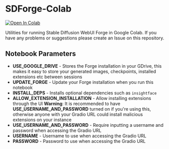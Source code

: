 # SDForge-Colab
<a target="_blank" href="https://colab.research.google.com/github/RedDeltas/SDForge-Colab/blob/main/RedDeltasSDForge.ipynb">
  <img src="https://colab.research.google.com/assets/colab-badge.svg" alt="Open In Colab"/>
</a>

Utilities for running Stable Diffusion WebUI Forge in Google Colab. If you have any problems or suggestions please create an Issue on this repository.

## Notebook Parameters
*   **USE_GOOGLE_DRIVE** - Stores the Forge installation in your GDrive, this makes it easy to store your generated images, checkpoints, installed extensions etc between sessions
*   **UPDATE_FORGE** - Update your Forge installation when you run this notebook
*   **INSTALL_DEPS** - Installs optional dependencies such as `insightface`
*   **ALLOW_EXTENSION_INSTALLATION** - Allow installing extensions through the UI **Warning**: It is recommended to have **USE_USERNAME_AND_PASSWORD** turned on if you're using this, otherwise anyone with your Gradio URL could install malicious extensions on your instance
*   **USE_USERNAME_AND_PASSWORD** - Require inputting a username and password when accessing the Gradio URL
*   **USERNAME** - Username to use when accessing the Gradio URL
*   **PASSWORD** - Password to use when accessing the Gradio URL
